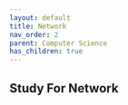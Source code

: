 ```yaml
---
layout: default
title: Network
nav_order: 2
parent: Computer Science
has_children: true
---
```


## Study For Network
